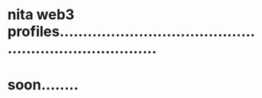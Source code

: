 # nita web3 profiles..........................................................................
# soon........
